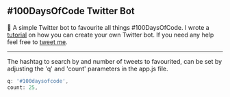 ## #100DaysOfCode Twitter Bot
🤖 A simple Twitter bot to favourite all things #100DaysOfCode. I wrote a [tutorial](https://medium.com/@ajukco/how-i-built-a-twitter-bot-for-100daysofcode-768ef5e12405) on how you can create your own Twitter bot. If you need any help feel free to [tweet me](https://twitter.com/ajukco). 

___

The hashtag to search by and number of tweets to favourited, can be set by adjusting the 'q' and 'count' parameters in the app.js file.

```javascript
q: '#100daysofcode',
count: 25,
```
